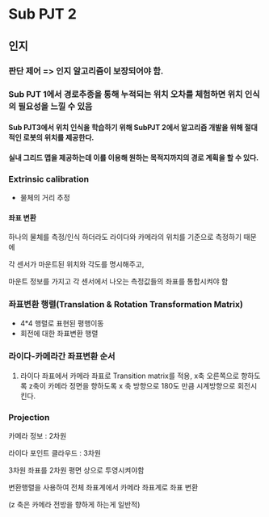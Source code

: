 # Sub PJT 2

## 인지

### 판단 제어 => 인지 알고리즘이 보장되어야 함.

### Sub PJT 1에서 경로추종을 통해 누적되는 위치 오차를 체험하면 위치 인식의 필요성을 느낄 수 있음

#### Sub PJT3에서 위치 인식을 학습하기 위해 SubPJT 2에서 알고리즘 개발을 위해 절대적인 로봇의 위치를 제공한다.

#### 실내 그리드 맵을 제공하는데 이를 이용해 원하는 목적지까지의 경로 계획을 할 수 있다.



### Extrinsic calibration

- 물체의 거리 추정

#### 좌표 변환

하나의 물체를 측정/인식 하더라도 라이다와 카메라의 위치를 기준으로 측정하기 때문에 

각 센서가 마운트된 위치와 각도를 명시해주고, 

마운트 정보를 가지고 각 센서에서 나오는 측정값들의 좌표를 통합시켜야 함



### 좌표변환 행렬(Translation & Rotation Transformation Matrix)

- 4*4 행렬로 표현된 평행이동
- 회전에 대한 좌표변환 행렬



### 라이다-카메라간 좌표변환 순서

1. 라이다 좌표에서 카메라 좌표로 Transition matrix를 적용, x축 오른쪽으로 향하도록 z축이 카메라 정면을 향하도록 x 축 방향으로 180도 만큼 시계방향으로 회전시킨다.



### Projection

카메라 정보 : 2차원

라이다 포인트 클라우드 : 3차원

3차원 좌표를 2차원 평면 상으로 투영시켜야함

변환행렬을 사용하여 전체 좌표계에서 카메라 좌표계로 좌표 변환

(z 축은 카메라 전방을 향하게 하는게 일반적)

